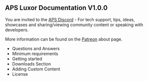 ## APS Luxor Documentation V1.0.0

You are invited to the [APS Discord](https://discord.com/invite/ErZcKaQ) - For tech support, tips, ideas, showcases and sharing/viewing community content or speaking with developers.

More information can be found on the [Patreon](https://www.patreon.com/prepstudio) about page.


- Questions and Answers
- Minimum requirements
- Getting started
- Downloads Section
- Adding Custom Content
- License

